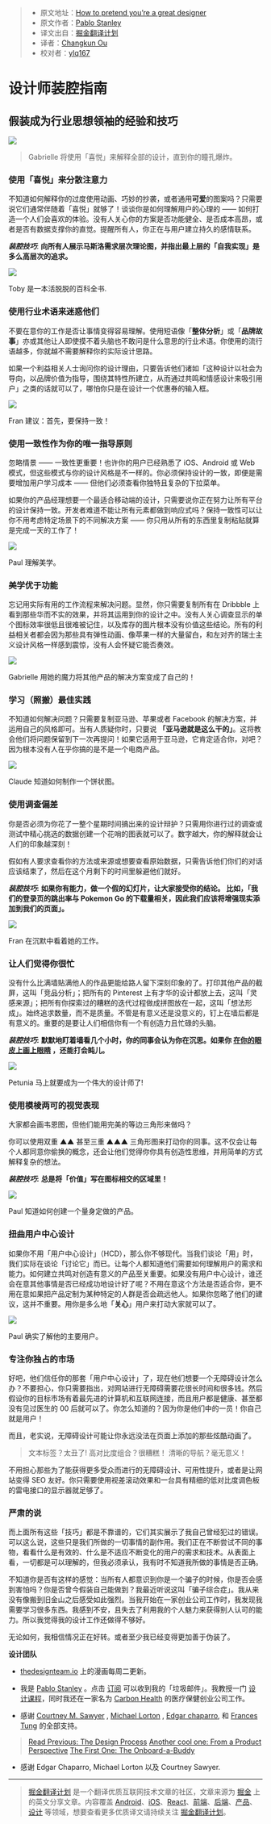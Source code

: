 > * 原文地址：[How to pretend you’re a great designer](https://thedesignteam.io/how-to-pretend-youre-a-great-designer-3625de90d79f)
> * 原文作者：[Pablo Stanley](https://thedesignteam.io/@pablostanley?source=post_header_lockup)
> * 译文出自：[掘金翻译计划](https://github.com/xitu/gold-miner)
> * 译者：[Changkun Ou](https://github.com/changkun)
> * 校对者：[ylq167](https://github.com/ylq167)

# 设计师装腔指南 #

## 假装成为行业思想领袖的经验和技巧 ##

![](https://cdn-images-1.medium.com/max/1000/1*8ted6GIeOq2hxnr9cxwtMw.gif)

> Gabrielle 将使用「喜悦」来解释全部的设计，直到你的瞳孔爆炸。

### **使用「喜悦」来分散注意力** ###

不知道如何解释你的过度使用动画、巧妙的抄袭，或者通用**可爱**的图案吗？只需要说它们通常伴随着「喜悦」就够了！谈谈你是如何理解用户的心理的 —— 如何打造一个人们会喜欢的体验。没有人关心你的方案是否功能健全、是否成本高昂，或者是否有数据支撑你的直觉。提醒所有人，你正在与用户建立持久的感情联系。

**_装腔技巧_**: **向所有人展示马斯洛需求层次理论图，并指出最上层的「自我实现」是多么高层次的追求。**


![](https://cdn-images-1.medium.com/max/1000/1*U0hzgnxBdy6UWp-9mJsIOQ.gif)

Toby 是一本活脱脱的百科全书.

### 使用行业术语来迷惑他们 ###

不要在意你的工作是否让事情变得容易理解。使用短语像「**整体分析**」或「**品牌故事**」亦或其他让人即使摸不着头脑也不敢问是什么意思的行业术语。你使用的流行语越多，你就越不需要解释你的实际设计思路。

如果一个利益相关人士询问你的设计理由，只要告诉他们诸如「这种设计以社会为导向，以品牌价值为指导，围绕其特性所建立，从而通过共鸣和情感设计来吸引用户」之类的话就可以了，哪怕你只是在设计一个优惠券的输入框。

![](https://cdn-images-1.medium.com/max/1000/1*QsVGLGmSStDhlhNY_LKM9w.gif)

Fran 建议：首先，要保持一致！

### 使用一致性作为你的唯一指导原则 ###

忽略情景 —— 一致性更重要！也许你的用户已经熟悉了 iOS、Android 或 Web 模式，但这些模式与你的设计风格是不一样的。你必须保持设计的一致，即便是需要增加用户学习成本 —— 但他们必须查看你独特且复杂的下拉菜单。

如果你的产品经理想要一个最适合移动端的设计，只需要说你正在努力让所有平台的设计保持一致。开发者难道不能让所有元素都做到响应式吗？保持一致性可以让你不用考虑特定场景下的不同解决方案 —— 你只用从所有的东西里复制粘贴就算是完成一天的工作了！

![](https://cdn-images-1.medium.com/max/1000/1*hm7Fr-D0-u4Rav6Og-hmLA.gif)

Paul 理解美学。

### **美学优于功能** ###

忘记用实际有用的工作流程来解决问题。显然，你只需要复制所有在 Dribbble 上看到那些华而不实的效果，并将其运用到你的设计之中。没有人关心调查显示的单个图标效率很低且很难被记住，以及库存的图片根本没有价值这些结论。所有的利益相关者都会因为那些具有弹性动画、像苹果一样的大量留白，和左对齐的瑞士主义设计风格一样感到震惊，没有人会怀疑它能否奏效。

![](https://cdn-images-1.medium.com/max/1000/1*BVWmKNOrZ5uVQs9YU2Hw-Q.gif)

Gabrielle 用她的魔力将其他产品的解决方案变成了自己的！

### **学习（照搬）最佳实践** ###

不知道如何解决问题？只需要复制亚马逊、苹果或者 Facebook 的解决方案，并运用自己的风格即可。当有人质疑你时，只要说 **「亚马逊就是这么干的」**。这将教会他们将问题保留到下一次再提问！如果它适用于亚马逊，它肯定适合你，对吧？因为根本没有人在乎你搞的是不是一个电商产品。

![](https://cdn-images-1.medium.com/max/1000/1*_rH6r2v-eKIY9doQOz86jw.gif)

Claude 知道如何制作一个饼状图。

### **使用调查偏差** ###

你是否必须为你花了一整个星期时间搞出来的设计辩护？只需用你进行过的调查或测试中精心挑选的数据创建一个花哨的图表就可以了。数字越大，你的解释就会让人们的印象越深刻！

假如有人要求查看你的方法或来源或想要查看原始数据，只需告诉他们你们的对话应该结束了，然后在这个月剩下的时间里躲避他们就好。

**_装腔技巧_:** **如果你有能力，做一个假的幻灯片，让大家接受你的结论。 比如，「我们的登录页的跳出率与 Pokemon Go 的下载量相关，因此我们应该将增强现实添加到我们的页面」。**

![](https://cdn-images-1.medium.com/max/1000/1*mgeKX-DlW-obHhFUGBB6xA.gif)

Fran 在沉默中看着她的工作。

### **让人们觉得你很忙** ###

没有什么比满墙贴满他人的作品更能给路人留下深刻印象的了。打印其他产品的截屏，这叫「竞品分析」；把所有的 Pinterest 上有才华的设计都放上去，这叫「灵感来源」；把所有你探索过的糟糕的迭代过程做成拼图放在一起，这叫「想法形成」。始终追求数量，而不是质量。不管是有意义还是没意义的，钉上在墙后都是有意义的。重要的是要让人们相信你有一个有创造力且忙碌的头脑。

**_装腔技巧_:** **默默地盯着墙看几个小时，你的同事会认为你在沉思。如果你 [在你的眼皮上画上眼睛](https://www.youtube.com/watch?v=U6qBnykH0DU) ，还能打会盹儿。**

![](https://cdn-images-1.medium.com/max/1000/1*gB-SyYrl3WXBYDW2Up7lWQ.gif)

Petunia 马上就要成为一个伟大的设计师了!

### **使用模棱两可的视觉表现** ###

大家都会画韦恩图，但他们能用完美的等边三角形来做吗？

你可以使用双重 ▲▲ 甚至三重 ▲▲▲ 三角形图来打动你的同事。这不仅会让每个人都同意你偷换的概念，还会让他们觉得你你具有创造性思维，并用简单的方式解释复杂的想法。

**_装腔技巧_:** **总是将「价值」写在图标相交的区域里！**

![](https://cdn-images-1.medium.com/max/1000/1*VImvvTlomv4aX8E_UbUlUQ.gif)

Paul 知道如何创建一个量身定做的产品。

### **扭曲用户中心设计** ###

如果你不用「用户中心设计」（HCD），那么你不够现代。当我们谈论「用」时，我们实际在谈论「讨论它」而已。让每个人都知道他们需要如何理解用户的需求和能力。如何建立共鸣对创造有意义的产品至关重要。如果没有用户中心设计，谁还会在意其他事情是否已经成功地设计好了呢？不用在意这个方法是否适合你，更不用在意如果把产品定制为某种特定的人群是否会疏远他人。如果你忽略了他们的建议，这并不重要。用你是多么地「**关心**」用户来打动大家就可以了。

![](https://cdn-images-1.medium.com/max/1000/1*J0AFQkt36gUyNqjaFm3lIw.gif)

Paul 确实了解他的主要用户。

### **专注你独占的市场** ###

好吧，他们信任你的那套「用户中心设计」了，现在他们想要一个无障碍设计怎么办？不要担心，你只需要指出，对网站进行无障碍需要花很长时间和很多钱。然后假设你的目标市场有着最先进的计算机和互联网连接，而且用户都是健康、甚至都没有见过医生的 00 后就可以了。你怎么知道的？因为你是他们中的一员！你自己就是用户！

而且，老实说，无障碍设计可能让你永远没法在页面上添加的那些炫酷动画了。

> 文本标签？太丑了!
> 高对比度组合？很糟糕！
> 清晰的导航？毫无意义！

不用担心那些为了能获得更多受众而进行的无障碍设计、可用性提升，或者是让网站变得 SEO 友好。你只需要使用视差滚动效果和一台具有精细的低对比度调色板的雷电接口的显示器就足够了。

### 严肃的说 ###

而上面所有这些「技巧」都是不靠谱的，它们其实展示了我自己曾经犯过的错误。可以这么说，这些只是我们所做的一切事情的副作用。我们正在不断尝试不同的事物，看看什么是有效的、什么是不适应不断变化的用户的需求和技术。从表面上看，一切都是可以理解的，但我必须承认，我有时不知道我所做的事情是否正确。

不知道你是否有这样的感觉：当所有人都意识到你是一个骗子的时候，你是否会感到害怕吗？你是否曾今假装自己能做到？我最近听说这叫「骗子综合症」。我从来没有像搬到旧金山之后感受如此强烈。当我开始在一家创业公司工作时，我发现我需要学习很多东西。我感到不安，且失去了利用我的个人魅力来获得别人认可的能力。所以我觉得我的设计工作还做得不够好。

无论如何，我相信情况正在好转。或者至少我已经变得更加善于伪装了。

**设计团队**

- [thedesignteam.io](http://thedesignteam.io) 上的漫画每周二更新。
- 我是 [Pablo Stanley](https://twitter.com/pablostanley) 。点击 [订阅](http://eepurl.com/cbWwtz) 可以收到我的「垃圾邮件」。我教授一门 [设计课程](https://www.youtube.com/c/sketchtogethertv)，同时我还在一家名为 [Carbon Health](https://carbonhealth.com/) 的医疗保健创业公司工作。

- 感谢 [Courtney M. Sawyer](https://medium.com/@courtneymsawyer) , [Michael Lorton](https://medium.com/@michaellorton) , [Edgar chaparro](https://medium.com/@Echaparro), 和 [Frances Tung](https://medium.com/@francestung) 的全部支持。

> [Read Previous: The Design Process](https://thedesignteam.io/the-design-process-67df3e8ec68f#.lv47slyvv) 
> [Another cool one: From a Product Perspective](https://thedesignteam.io/from-a-product-perspective-2f5185a43827) 
> [The First One: The Onboard-a-Buddy](https://medium.com/the-design-team/the-onboard-a-buddy-71169e460f04#.iru2t3tub) 

- 感谢 Edgar Chaparro, Michael Lorton 以及 Courtney Sawyer.

---

> [掘金翻译计划](https://github.com/xitu/gold-miner) 是一个翻译优质互联网技术文章的社区，文章来源为 [掘金](https://juejin.im) 上的英文分享文章。内容覆盖 [Android](https://github.com/xitu/gold-miner#android)、[iOS](https://github.com/xitu/gold-miner#ios)、[React](https://github.com/xitu/gold-miner#react)、[前端](https://github.com/xitu/gold-miner#前端)、[后端](https://github.com/xitu/gold-miner#后端)、[产品](https://github.com/xitu/gold-miner#产品)、[设计](https://github.com/xitu/gold-miner#设计) 等领域，想要查看更多优质译文请持续关注 [掘金翻译计划](https://github.com/xitu/gold-miner)。
